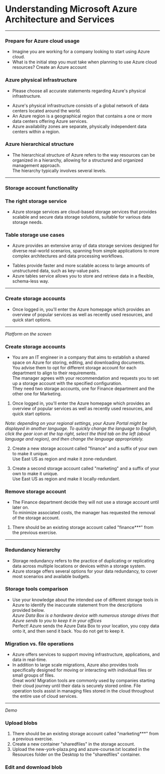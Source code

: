 # Understanding Microsoft Azure Architecture and Services
---
### Prepare for Azure cloud usage
* Imagine you are working for a company looking to start using Azure cloud.
* What is the initial step you must take when planning to use Azure cloud resources?
Create an Azure account

### Azure physical infrastructure
* Please choose all accurate statements regarding Azure's physical infrastructure.
- Azure's physical infrastructure consists of a global network of data centers located around the world.   
- An Azure region is a geographical region that contains a one or more data centers offering Azure services.    
- Azure availability zones are separate, physically independent data centers within a region.

### Azure hierarchical structure
* The hierarchical structure of Azure refers to the way resources can be organized in a hierarchy, allowing for a structured and organized management approach.   
The hierarchy typically involves several levels.
---
### Storage account functionality
### The right storage service
* Azure storage services are cloud-based storage services that provides scalable and secure data storage solutions, suitable for various data storage needs.

### Table storage use cases
* Azure provides an extensive array of data storage services designed for diverse real-world scenarios, spanning from simple applications to more complex architectures and data processing workflows.
- Tables provide faster and more scalable access to large amounts of unstructured data, such as key-value pairs.
- Azure tables service allows you to store and retrieve data in a flexible, schema-less way.
---
### Create storage accounts
* Once logged in, you'll enter the Azure homepage which provides an overview of popular services as well as recently used resources, and quick start options.
---
*Platform on the screen*
### Create storage accounts
* You are an IT engineer in a company that aims to establish a shared space on Azure for storing, editing, and downloading documents.    
You advise them to opt for different storage account for each department to align to their requirements.     
The manager agrees with your recommendation and requests you to set up a storage account with the specified configuration.     
They need two storage accounts, one for Finance department and the other one for Marketing.
1. Once logged in, you'll enter the Azure homepage which provides an overview of popular services as well as recently used resources, and quick start options.
   
*Note: depending on your regional settings, your Azure Portal might be displayed in another language. To quickly change the language to English, click the gear icon at the top right, select the third tab on the left (about language and region), and then change the language appropriately.*

2. Create a new storage account called "finance" and a suffix of your own to make it unique.    
Use East US as region and make it zone-redundant.

3. Create a second storage account called "marketing" and a suffix of your own to make it unique.   
Use East US as region and make it locally-redundant.

### Remove storage account
* The Finance department decide they will not use a storage account until later on.     
To minimize associated costs, the manager has requested the removal of the storage account.

1. There should be an existing storage account called "finance***" from the previous exercise.
---

### Redundancy hierarchy
* Storage redundancy refers to the practice of duplicating or replicating data across multiple locations or devices within a storage system.
* Azure storage offers several options for your data redundancy, to cover most scenarios and available budgets.

### Storage tools comparison
* Use your knowledge about the intended use of different storage tools in Azure to identify the inaccurate statement from the descriptions provided below.   
*Azure Data Box is a hardware device with numerous storage drives that Azure sends to you to keep it in your offices*    
Perfect! Azure sends the Azure Data Box to your location, you copy data onto it, and then send it back. You do not get to keep it.

### Migration vs. file operations 
* Azure offers services to support moving infrastructure, applications, and data in real-time.   
* In addition to large scale migrations, Azure also provides tools specifically designed for moving or interacting with individual files or small groups of files.    
Great work! Migration tools are commonly used by companies starting their cloud journey until their data is securely stored online. File operation tools assist in managing files stored in the cloud throughout the entire use of cloud services.
---
*Demo*
### Upload blobs
1. There should be an existing storage account called "marketing***" from a previous exercise.
2. Create a new container "sharedfiles" in the storage account.
3. Upload the new-york-plaza.png and azure-course.txt located in the Resources folder on the Desktop to the "sharedfiles" container.

### Edit and download blob
